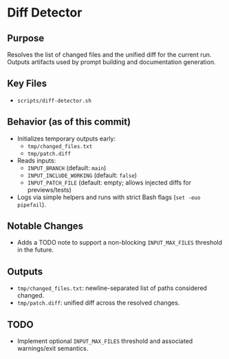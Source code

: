 # Diff Detector

## Purpose
Resolves the list of changed files and the unified diff for the current run. Outputs artifacts used by prompt building and documentation generation.

## Key Files
- `scripts/diff-detector.sh`

## Behavior (as of this commit)
- Initializes temporary outputs early:
  - `tmp/changed_files.txt`
  - `tmp/patch.diff`
- Reads inputs:
  - `INPUT_BRANCH` (default: `main`)
  - `INPUT_INCLUDE_WORKING` (default: `false`)
  - `INPUT_PATCH_FILE` (default: empty; allows injected diffs for previews/tests)
- Logs via simple helpers and runs with strict Bash flags (`set -euo pipefail`).

## Notable Changes
- Adds a TODO note to support a non-blocking `INPUT_MAX_FILES` threshold in the future.

## Outputs
- `tmp/changed_files.txt`: newline-separated list of paths considered changed.
- `tmp/patch.diff`: unified diff across the resolved changes.

## TODO
- Implement optional `INPUT_MAX_FILES` threshold and associated warnings/exit semantics.

